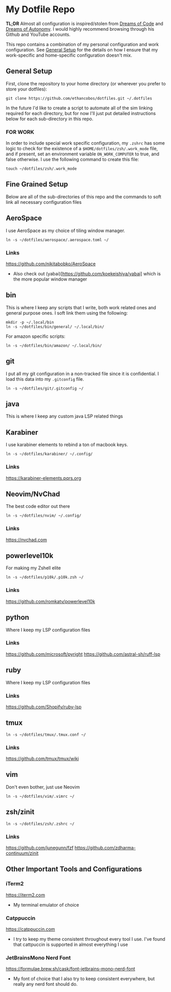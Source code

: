 # My Dotfile Repo 

**TL;DR** Almost all configuration is inspired/stolen from [Dreams of Code](https://github.com/dreamsofcode-io) and [
Dreams of Autonomy](https://github.com/dreamsofautonomy). I would highly recommend browsing through his Github and YouTube accounts.

This repo contains a combination of my personal configuration and work configuration. See [General Setup](#general-setup) for the details on how I ensure that my work-specific and home-specific configuration doesn't mix.

## General Setup

First, clone the repository to your home directory (or wherever you prefer to store your dotfiles):

    git clone https://github.com/ethancobos/dotfiles.git ~/.dotfiles

In the future I'd like to create a script to automate all of the sim linking required for each directory, but for now I'll just put detailed instructions below for each sub-directory in this repo.

### FOR WORK

In order to include special work specific configuration, my `.zshrc` has some logic to check for the existence of a `$HOME/dotfiles/zsh/.work_mode` file, and if present, set an environment variable `ON_WORK_COMPUTER` to true, and false otherwise. I use the following command to create this file:

    touch ~/dotfiles/zsh/.work_mode

## Fine Grained Setup

Below are all of the sub-directories of this repo and the commands to soft link all necessary configuration files

## AeroSpace

I use AeroSpace as my choice of tiling window manager.

    ln -s ~/dotfiles/aerospace/.aerospace.toml ~/

### Links

https://github.com/nikitabobko/AeroSpace

* Also check out (yabai)[https://github.com/koekeishiya/yabai] which is the more popular window manager

## bin

This is where I keep any scripts that I write, both work related ones and general purpose ones. I soft link them using the following:

    mkdir -p ~/.local/bin
    ln -s ~/dotfiles/bin/general/ ~/.local/bin/

For amazon specific scripts:

    ln -s ~/dotfiles/bin/amazon/ ~/.local/bin/

## git

I put all my git configuration in a non-tracked file since it is confidential. I load this data into my `.gitconfig` file.

    ln -s ~/dotfiles/git/.gitconfig ~/
   
## java

This is where I keep any custom java LSP related things

## Karabiner

I use karabiner elements to rebind a ton of macbook keys.

    ln -s ~/dotfiles/karabiner/ ~/.config/  

### Links
https://karabiner-elements.pqrs.org

## Neovim/NvChad

The best code editor out there

    ln -s ~/dotfiles/nvim/ ~/.config/ 

### Links
https://nvchad.com

## powerlevel10k

For making my Zshell elite

    ln -s ~/dotfiles/p10k/.p10k.zsh ~/

### Links
https://github.com/romkatv/powerlevel10k

## python

Where I keep my LSP configuration files

### Links
https://github.com/microsoft/pyright
https://github.com/astral-sh/ruff-lsp

## ruby

Where I keep my LSP configuration files

### Links
https://github.com/Shopify/ruby-lsp

## tmux

    ln -s ~/dotfiles/tmux/.tmux.conf ~/

### Links
https://github.com/tmux/tmux/wiki

## vim

Don't even bother, just use Neovim

    ln -s ~/dotfiles/vim/.vimrc ~/
    

## zsh/zinit

    ln -s ~/dotfiles/zsh/.zshrc ~/

### Links
https://github.com/junegunn/fzf
https://github.com/zdharma-continuum/zinit

## Other Important Tools and Configurations

### iTerm2 

https://iterm2.com

* My terminal emulator of choice

### Catppuccin

https://catppuccin.com

* I try to keep my theme consistent throughout every tool I use. I've found that cattpuccin is supported in almost everything I use

### JetBrainsMono Nerd Font

https://formulae.brew.sh/cask/font-jetbrains-mono-nerd-font

* My font of choice that I also try to keep consistent everywhere, but really any nerd font should do.

